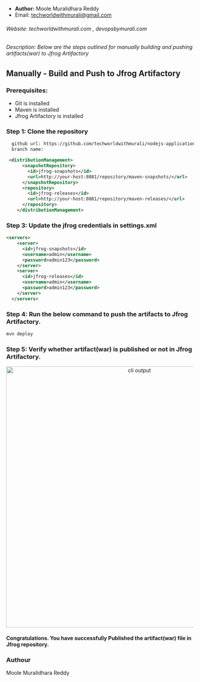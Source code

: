 + <b>Author:</b> Moole Muralidhara Reddy
+ Email: techworldwithmurali@gmail.com
###### Website: techworldwithmurali.com , devopsbymurali.com
###### Description: Below are the steps outlined for manually building and pushing artifacts(war) to Jfrog Artifactory

## Manually - Build and Push to Jfrog Artifactory

### Prerequisites:
+ Git is installed
+ Maven is installed
+ Jfrog Artifactory is installed

### Step 1: Clone the repository
  
```xml
  github url: https://github.com/techworldwithmurali/nodejs-application.git
  branch name:
```


```xml
 <distributionManagement>
      <snapshotRepository>
        <id>jfrog-snapshots</id>
        <url>http://your-host:8081/repository/maven-snapshots/</url>
      </snapshotRepository>
      <repository>
        <id>jfrog-releases</id>
        <url>http://your-host:8081/repository/maven-releases/</url>
      </repository>
    </distributionManagement>
```
### Step 3: Update the jfrog credentials in settings.xml
```xml
<servers>
    <server>
      <id>jfrog-snapshots</id>
      <username>admin</username>
      <password>admin123</password>
    </server>
    <server>
      <id>jfrog-releases</id>
      <username>admin</username>
      <password>admin123</password>
    </server>
  </servers>
```
### Step 4: Run the below command to push the artifacts to Jfrog Artifactory.
```sh
mvn deploy
```
### Step 5: Verify whether artifact(war) is published or not in Jfrog Artifactory.
<p align="center">
  <img width="700" src="https://user-images.githubusercontent.com/115227391/210243233-12497d72-52e7-4e7f-bb9d-eef7d6fadf99.png" alt="cli output"/>
</p>


#### Congratulations. You have successfully Published the artifact(war) file in Jfrog repository.

### Authour
Moole Muralidhara Reddy
